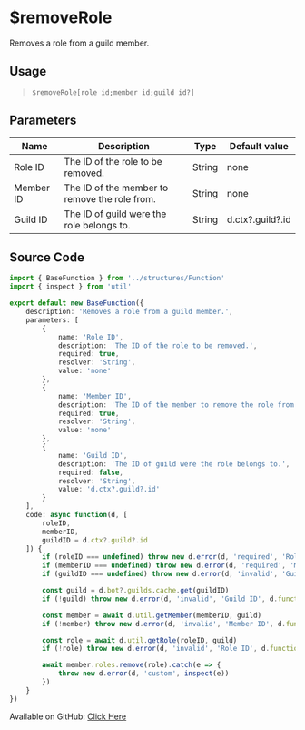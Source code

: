 # $removeRole
Removes a role from a guild member.
## Usage
> `$removeRole[role id;member id;guild id?]`
## Parameters
|   Name    |                  Description                  |  Type  |  Default value   |
|-----------|-----------------------------------------------|--------|------------------|
| Role ID   | The ID of the role to be removed.             | String | none             |
| Member ID | The ID of the member to remove the role from. | String | none             |
| Guild ID  | The ID of guild were the role belongs to.     | String | d.ctx?.guild?.id |

## Source Code
```ts
import { BaseFunction } from '../structures/Function'
import { inspect } from 'util'

export default new BaseFunction({
    description: 'Removes a role from a guild member.',
    parameters: [
        {
            name: 'Role ID',
            description: 'The ID of the role to be removed.',
            required: true,
            resolver: 'String',
            value: 'none'
        },
        {
            name: 'Member ID',
            description: 'The ID of the member to remove the role from.',
            required: true,
            resolver: 'String',
            value: 'none'
        },
        {
            name: 'Guild ID',
            description: 'The ID of guild were the role belongs to.',
            required: false,
            resolver: 'String',
            value: 'd.ctx?.guild?.id'
        }
    ],
    code: async function(d, [
        roleID,
        memberID,
        guildID = d.ctx?.guild?.id
    ]) {
        if (roleID === undefined) throw new d.error(d, 'required', 'Role ID', d.function?.name!)
        if (memberID === undefined) throw new d.error(d, 'required', 'Member ID', d.function?.name!)
        if (guildID === undefined) throw new d.error(d, 'invalid', 'Guild ID', d.function?.name!)

        const guild = d.bot?.guilds.cache.get(guildID)
        if (!guild) throw new d.error(d, 'invalid', 'Guild ID', d.function?.name!)

        const member = await d.util.getMember(memberID, guild)
        if (!member) throw new d.error(d, 'invalid', 'Member ID', d.function?.name!)

        const role = await d.util.getRole(roleID, guild)
        if (!role) throw new d.error(d, 'invalid', 'Role ID', d.function?.name!)

        await member.roles.remove(role).catch(e => {
            throw new d.error(d, 'custom', inspect(e))
        })
    }
})
```
Available on GitHub: [Click Here](https://github.com/Cyberghxst/bdjs/blob/v1/src/functions/removeRole.ts)